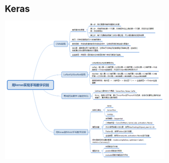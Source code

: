 # Keras

![](https://raw.githubusercontent.com/Syncma/Figurebed/master/img/431ccdf001d421b3810e03c9c598b539.png)